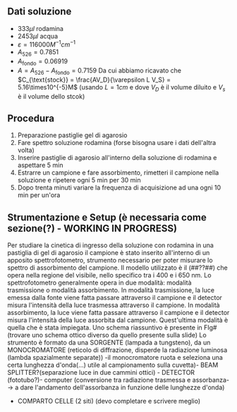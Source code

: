 ## Dati soluzione
- $333 \mu l$ rodamina
- $2453 \mu l$ acqua
- $\varepsilon = 116000 M^{-1} cm^{-1}$
- $A_{526} = 0.7851$
- $A_{\text{fondo}}=0.06919$
- $A = A_{526} - A_{\text{fondo}} = 0.7159$
Da cui abbiamo ricavato che $C_{\text{stock}} = \frac{AV_D}{\varepsilon L V_S} = 5.16\times10^{-5}M$
(usando $L = 1cm$ e dove $V_D$ è il volume diluito e $V_s$ è il volume dello stcok)

## Procedura
1) Preparazione pastiglie gel di agarosio
2) Fare spettro soluzione rodamina (forse bisogna usare i dati dell'altra volta)
3) Inserire pastiglie di agarosio all'interno della soluzione di rodamina e aspettare 5 min
4) Estrarre un campione e fare assorbimento, rimetteri il campione nella soluzione e ripetere ogni 5 min per 30 min
5) Dopo trenta minuti variare la frequenza di acquisizione ad una ogni 10 min per un'ora


## Strumentazione e Setup (è necessaria come sezione(?) - WORKING IN PROGRESS)
Per studiare la cinetica di ingresso della soluzione con rodamina in una pastiglia di gel di agarosio il campione è stato inserito all'interno di un apposito spettrofotometro, strumento necessario per poter misurare lo spettro di assorbimento del campione. 
Il modello utilizzato è il (##??##) che opera nella regione del visibile, nello specifico tra i 400 e i 650 nm.
Lo spettrofotometro generalmente opera in due modalità:  modalità trasmissione o modalità assorbimento.
In modalità trasmissione, la luce emessa dalla fonte viene fatta passare attraverso il campione e il detector misura l'intensità della luce trasmessa attraverso il campione.
In modalità assorbimento, la luce viene fatta passare attraverso il campione e il detector misura l'intensità della luce assorbita dal campione. Quest'ultima modalità è quella che è stata impiegata.
Uno schema riassuntivo è presente in FIg# (trovare uno schema ottico diverso da quello presente sulla slide)
Lo strumento è formato da una SORGENTE (lampada a tungsteno), da un MONOCROMATORE (reticolo di diffrazione, disperde la radiazione luminosa (lambda spazialmente separate)) -il monocromatore ruota e seleziona una certa lunghezza d'onda(...) utile al campionamento sulla cuvetta)- BEAM SPLITTER?(separazione luce in due cammini ottici) - DETECTOR (fototubo?)- computer (conversione tra radiazione trasmessa e assorbanza--> a dare l'andamento dell'assorbanza in funzione delle lunghezze d'onda)
+ COMPARTO CELLE (2 siti)
(devo completare e scrivere meglio)


